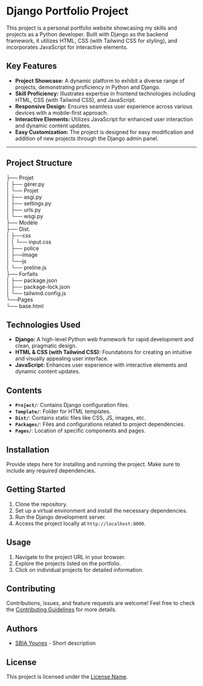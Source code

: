 # Django Portfolio Project

This project is a personal portfolio website showcasing my skills and projects as a Python developer. Built with Django as the backend framework, it utilizes HTML, CSS (with Tailwind CSS for styling), and incorporates JavaScript for interactive elements.

## Key Features
- **Project Showcase:** A dynamic platform to exhibit a diverse range of projects, demonstrating proficiency in Python and Django.  
- **Skill Proficiency:** Illustrates expertise in frontend technologies including HTML, CSS (with Tailwind CSS), and JavaScript.  
- **Responsive Design:** Ensures seamless user experience across various devices with a mobile-first approach.  
- **Interactive Elements:** Utilizes JavaScript for enhanced user interaction and dynamic content updates.  
- **Easy Customization:** The project is designed for easy modification and addition of new projects through the Django admin panel.

---

## Project Structure

├── Projet  
 │ ├── gérer.py  
 │ └── Projet  
 │ ├── asgi.py  
 │ ├── settings.py  
 │ ├── urls.py  
 │ └── wsgi.py  
 ├── Modèle  
 ├── Dist.  
 │ ├──css  
 │ │ └── input.css  
 │ ├── police  
 │ ├──image  
 │ └──js  
 │ └── preline.js  
 ├── Forfaits  
 │ ├── package.json  
 │ ├── package-lock.json  
 │ └── tailwind.config.js  
 └──Pages  
 └── base.html  


## Technologies Used

- **Django:** A high-level Python web framework for rapid development and clean, pragmatic design.
- **HTML & CSS (with Tailwind CSS):** Foundations for creating an intuitive and visually appealing user interface.
- **JavaScript:** Enhances user experience with interactive elements and dynamic content updates.

## Contents

- **`Project/`**: Contains Django configuration files.
- **`Template/`**: Folder for HTML templates.
- **`Dist/`**: Contains static files like CSS, JS, images, etc.
- **`Packages/`**: Files and configurations related to project dependencies.
- **`Pages/`**: Location of specific components and pages.


## Installation

Provide steps here for installing and running the project. Make sure to include any required dependencies.

## Getting Started

1. Clone the repository.
2. Set up a virtual environment and install the necessary dependencies.
3. Run the Django development server.
4. Access the project locally at `http://localhost:8000`.

## Usage

1. Navigate to the project URL in your browser.
2. Explore the projects listed on the portfolio.
3. Click on individual projects for detailed information.

## Contributing

Contributions, issues, and feature requests are welcome! Feel free to check the [Contributing Guidelines]() for more details.

## Authors

- [SBIA Younes](https://github.com/SBIA-Younes) - Short description

## License

This project is licensed under the [License Name](link_to_license).
